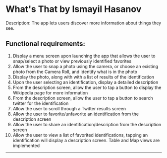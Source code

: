 #  What's That by Ismayil Hasanov

Description: The app lets users discover more information about things they see.

## Functional requirements:
1) Display a menu screen upon launching the app that allows the user to snap/select a photo or view previously identified favorites
2) Allow the user to snap a photo using the camera, or choose an existing photo from the Camera Roll, and identify what is in the photo
3) Display the photo, along with with a list of results of the identification
4) Upon the user selecting an identification, display a detailed description
5) From the description screen, allow the user to tap a button to display the Wikipedia page for more information
6) From the description screen, allow the user to tap a button to search twitter for the identification
7) Allow the user to scroll through a Twitter results screen
8) Allow the user to favorite/unfavorite an identification from the description screen
9) Allow the user to share an identification/description from the description screen
10)  Allow the user to view a list of favorited identifications, tapping an identification will display a description screen. Table and Map views are implemented
---
